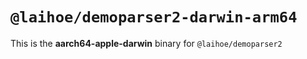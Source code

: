 # `@laihoe/demoparser2-darwin-arm64`

This is the **aarch64-apple-darwin** binary for `@laihoe/demoparser2`
